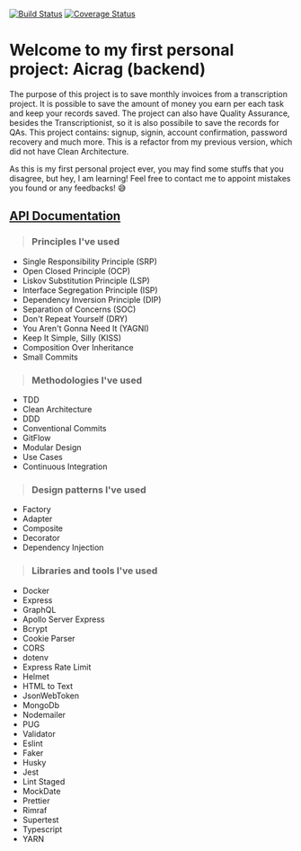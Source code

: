[![Build Status](https://app.travis-ci.com/christian-gama/aicrag-v2-backend.svg?branch=master)](https://app.travis-ci.com/christian-gama/aicrag-v2-backend)
[![Coverage Status](https://coveralls.io/repos/github/christian-gama/aicrag-v2-backend/badge.svg?branch=master)](https://coveralls.io/github/christian-gama/aicrag-v2-backend?branch=master)

# Welcome to my first personal project: Aicrag (backend)

The purpose of this project is to save monthly invoices from a transcription project. It is possible to save the amount of money you earn per each task and keep your records saved. The project can also have Quality Assurance, besides the Transcriptionist, so it is also possibile to save the records for QAs.
This project contains: signup, signin, account confirmation, password recovery and much more. This is a refactor from my previous version, which did not have Clean Architecture.

As this is my first personal project ever, you may find some stuffs that you disagree, but hey, I am learning! Feel free to contact me to appoint mistakes you found or any feedbacks! 😅

## [API Documentation](https://documenter.getpostman.com/view/16405037/UV5aeFVE)

> ### Principles I've used

- Single Responsibility Principle (SRP)
- Open Closed Principle (OCP)
- Liskov Substitution Principle (LSP)
- Interface Segregation Principle (ISP)
- Dependency Inversion Principle (DIP)
- Separation of Concerns (SOC)
- Don't Repeat Yourself (DRY)
- You Aren't Gonna Need It (YAGNI)
- Keep It Simple, Silly (KISS)
- Composition Over Inheritance
- Small Commits

> ### Methodologies I've used

- TDD
- Clean Architecture
- DDD
- Conventional Commits
- GitFlow
- Modular Design
- Use Cases
- Continuous Integration

> ### Design patterns I've used

- Factory
- Adapter
- Composite
- Decorator
- Dependency Injection

> ### Libraries and tools I've used

- Docker
- Express
- GraphQL
- Apollo Server Express
- Bcrypt
- Cookie Parser
- CORS
- dotenv
- Express Rate Limit
- Helmet
- HTML to Text
- JsonWebToken
- MongoDb
- Nodemailer
- PUG
- Validator
- Eslint
- Faker
- Husky
- Jest
- Lint Staged
- MockDate
- Prettier
- Rimraf
- Supertest
- Typescript
- YARN
